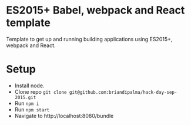 # ES2015+ Babel, webpack and React template

Template to get up and running building applications using ES2015+, webpack and React.

# Setup

* Install node.
* Clone repo `git clone git@github.com:briandipalma/hack-day-sep-2015.git`
* Run `npm i`
* Run `npm start`
* Navigate to http://localhost:8080/bundle
